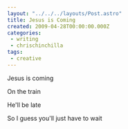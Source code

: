 ```yaml
---
layout: "../../../layouts/Post.astro"
title: Jesus is Coming
created: 2009-04-28T00:00:00.000Z
categories:
 - writing
 - chrischinchilla
tags:
 - creative
---
```


Jesus is coming

On the train

He'll be late

So I guess you'll just have to wait
